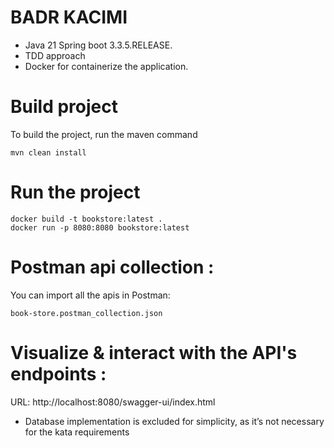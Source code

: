 # BADR KACIMI

* Java 21 Spring boot 3.3.5.RELEASE.
* TDD approach
* Docker for containerize the application.

# Build project

To build the project, run the maven command

```
mvn clean install
```

# Run the project

```
docker build -t bookstore:latest .
docker run -p 8080:8080 bookstore:latest 
```

# Postman api collection :

You can import all the apis in Postman:

```
book-store.postman_collection.json
```

# Visualize & interact with the API's endpoints :

URL: http://localhost:8080/swagger-ui/index.html

* Database implementation is excluded for simplicity, as it’s not necessary for the kata requirements
